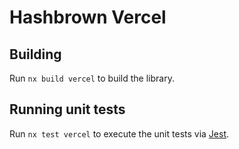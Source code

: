# Hashbrown Vercel

## Building

Run `nx build vercel` to build the library.

## Running unit tests

Run `nx test vercel` to execute the unit tests via [Jest](https://jestjs.io).
